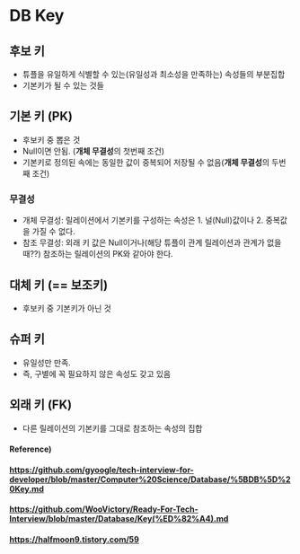 # DB Key

## 후보 키

* 튜플을 유일하게 식별할 수 있는(유일성과 최소성을 만족하는) 속성들의 부분집합
* 기본키가 될 수 있는 것들



## 기본 키 (PK)

* 후보키 중 뽑은 것
* Null이면 안됨. (**개체 무결성**의 첫번째 조건)
* 기본키로 정의된 속에는 동일한 값이 중복되어 저장될 수 없음(**개체 무결성**의 두번째 조건)

### 무결성

* 개체 무결성: 릴레이션에서 기본키를 구성하는 속성은 1. 널(Null)값이나 2. 중복값을 가질 수 없다.
* 참조 무결성: 외래 키 값은 Null이거나(해당 튜플이 관계 릴레이션과 관계가 없을 때??) 참조하는 릴레이션의 PK와 같아야 한다.



## 대체 키 (== 보조키)

* 후보키 중 기본키가 아닌 것



## 슈퍼 키

* 유일성만 만족.
* 즉, 구별에 꼭 필요하지 않은 속성도 갖고 있음



## 외래 키 (FK)

* 다른 릴레이션의 기본키를 그대로 참조하는 속성의 집합



#### Reference)

#### https://github.com/gyoogle/tech-interview-for-developer/blob/master/Computer%20Science/Database/%5BDB%5D%20Key.md

#### https://github.com/WooVictory/Ready-For-Tech-Interview/blob/master/Database/Key(%ED%82%A4).md

#### https://halfmoon9.tistory.com/59
